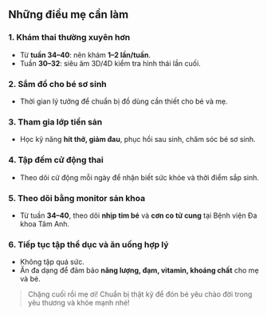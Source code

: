 ## Những điều mẹ cần làm

### 1. Khám thai thường xuyên hơn
- Từ **tuần 34–40**: nên khám **1–2 lần/tuần**.
- Tuần **30–32**: siêu âm 3D/4D kiểm tra hình thái lần cuối.
### 2. Sắm đồ cho bé sơ sinh
- Thời gian lý tưởng để chuẩn bị đồ dùng cần thiết cho bé và mẹ.

### 3. Tham gia lớp tiền sản
- Học kỹ năng **hít thở, giảm đau**, phục hồi sau sinh, chăm sóc bé sơ sinh.

### 4. Tập đếm cử động thai
- Theo dõi cử động mỗi ngày để nhận biết sức khỏe và thời điểm sắp sinh.

### 5. Theo dõi bằng monitor sản khoa
- Từ tuần **34–40**, theo dõi **nhịp tim bé** và **cơn co tử cung** tại Bệnh viện Đa khoa Tâm Anh.

### 6. Tiếp tục tập thể dục và ăn uống hợp lý
- Không tập quá sức.
- Ăn đa dạng để đảm bảo **năng lượng, đạm, vitamin, khoáng chất** cho mẹ và bé.

> Chặng cuối rồi mẹ ơi! Chuẩn bị thật kỹ để đón bé yêu chào đời trong yêu thương và khỏe mạnh nhé!
